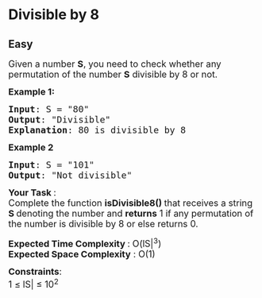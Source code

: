 # Divisible by 8
## Easy
<div class="problems_problem_content__Xm_eO"><p><span style="font-size:18px">Given a number <strong>S</strong>,&nbsp;you need to check whether any permutation of the number <strong>S</strong>&nbsp;divisible by 8 or not.&nbsp;</span></p>

<p><span style="font-size:18px"><strong>Example 1:</strong></span></p>

<pre><span style="font-size:18px"><strong>Input</strong>: S = "80"
<strong>Output</strong>: "Divisible"
<strong>Explanation</strong>: 80 is divisible by 8</span>
</pre>

<p><span style="font-size:18px"><strong>Example 2</strong></span></p>

<pre><span style="font-size:18px"><strong>Input</strong>: S = "101"
<strong>Output</strong>: "Not divisible"</span></pre>

<p><span style="font-size:18px"><strong>Your Task </strong>:<br>
Complete the function&nbsp;<strong>isDivisible8()&nbsp;</strong>that receives a string <strong>S&nbsp;</strong>denoting the number and&nbsp;<strong>returns</strong> 1 if&nbsp;any permutation of the number is divisible by 8&nbsp;or else returns 0.</span></p>

<p><span style="font-size:18px"><strong>Expected Time Complexity </strong>: O(lS|<sup>3</sup>)<br>
<strong>Expected Space Complexity</strong> : O(1)</span></p>

<p><span style="font-size:18px"><strong>Constraints</strong>:<br>
1 ≤ lS|&nbsp;≤ 10<sup>2</sup></span></p>

<p>&nbsp;</p>
</div>